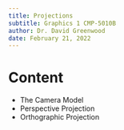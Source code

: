 ```yaml
---
title: Projections
subtitle: Graphics 1 CMP-5010B
author: Dr. David Greenwood
date: February 21, 2022
---
```


# Content

- The Camera Model
- Perspective Projection
- Orthographic Projection
